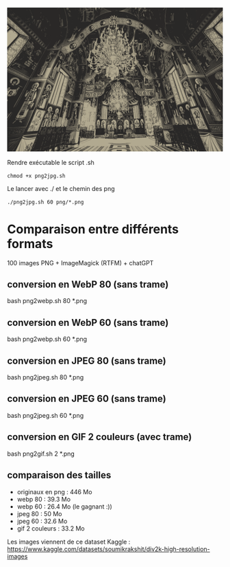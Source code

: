 ![GIF 2 couleurs](./gif-2-couleurs/0029.gif)

Rendre exécutable le script .sh
```
chmod +x png2jpg.sh
```
Le lancer avec ./  et le chemin des png
```
./png2jpg.sh 60 png/*.png    
```
# Comparaison entre différents formats
100 images PNG + ImageMagick (RTFM) + chatGPT
## conversion en WebP 80 (sans trame)
bash png2webp.sh 80 *.png
## conversion en WebP 60 (sans trame)
bash png2webp.sh 60 *.png

## conversion en JPEG 80 (sans trame)
bash png2jpeg.sh 80 *.png
## conversion en JPEG 60 (sans trame)
bash png2jpeg.sh 60 *.png

## conversion en GIF 2 couleurs (avec trame)
bash png2gif.sh 2 *.png

## comparaison des tailles
- originaux en png : 446 Mo
- webp 80 : 39.3 Mo
- webp 60 : 26.4 Mo (le gagnant :)) 
- jpeg 80 : 50 Mo
- jpeg 60 : 32.6 Mo
- gif 2 couleurs : 33.2 Mo 

Les images viennent de ce dataset Kaggle :
https://www.kaggle.com/datasets/soumikrakshit/div2k-high-resolution-images
